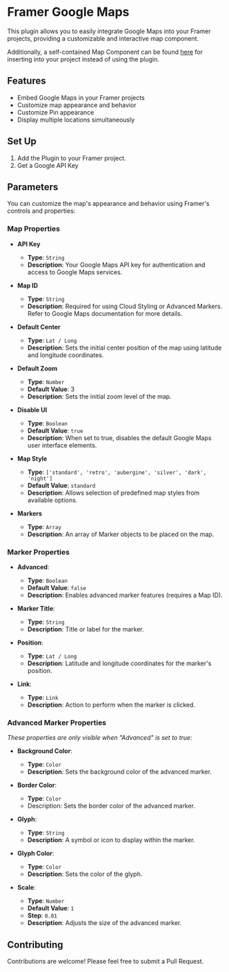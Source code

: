 # Framer Google Maps

This plugin allows you to easily integrate Google Maps into your Framer projects, providing a customizable and interactive map component.

Additionally, a self-contained Map Component can be found [here](https://framer.com/m/Google-Maps-NnO8.js@EZqF6KF5YlINVnj7qjlP) for inserting into your project instead of using the plugin.

## Features

- Embed Google Maps in your Framer projects
- Customize map appearance and behavior
- Customize Pin appearance
- Display multiple locations simultaneously

## Set Up

1. Add the Plugin to your Framer project.
2. Get a Google API Key

## Parameters

You can customize the map's appearance and behavior using Framer's controls and properties:

### Map Properties

- **API Key**
    - **Type**: `String`
    - **Description**: Your Google Maps API key for authentication and access to Google Maps services.

- **Map ID**
    - **Type**: `String`
    - **Description**: Required for using Cloud Styling or Advanced Markers. Refer to Google Maps documentation for more details.

- **Default Center**
    - **Type**: `Lat / Long`
    - **Description**: Sets the initial center position of the map using latitude and longitude coordinates.

- **Default Zoom**
    - **Type**: `Number`
    - **Default Value**: 3
    - **Description**: Sets the initial zoom level of the map.

- **Disable UI**
    - **Type**: `Boolean`
    - **Default Value**: `true`
    - **Description**: When set to true, disables the default Google Maps user interface elements.

- **Map Style**
    - **Type**: `['standard', 'retro', 'aubergine', 'silver', 'dark', 'night']`
    - **Default Value**: `standard`
    - **Description**: Allows selection of predefined map styles from available options.

- **Markers**
    - **Type**: `Array`
    - **Description**: An array of Marker objects to be placed on the map.

### Marker Properties

- **Advanced**:
  - **Type**: `Boolean`
  - **Default Value**: `false`
  - **Description**: Enables advanced marker features (requires a Map ID).

- **Marker Title**:
  - **Type**: `String`
  - **Description**: Title or label for the marker.

- **Position**:
  - **Type**: `Lat / Long`
  - **Description**: Latitude and longitude coordinates for the marker's position.

- **Link**:
  - **Type**: `Link`
  - **Description**: Action to perform when the marker is clicked.

### Advanced Marker Properties

*These properties are only visible when "Advanced" is set to true:*

- **Background Color**:
  - **Type**: `Color`
  - **Description**: Sets the background color of the advanced marker.

- **Border Color**:
  - **Type**: `Color`
  - Description: Sets the border color of the advanced marker.

- **Glyph**:
  - **Type**: `String`
  - **Description**: A symbol or icon to display within the marker.

- **Glyph Color**:
  - **Type**: `Color`
  - **Description**: Sets the color of the glyph.

- **Scale**:
  - **Type**: `Number`
  - **Default Value**: `1`
  - **Step**: `0.01`
  - **Description**: Adjusts the size of the advanced marker.


## Contributing

Contributions are welcome! Please feel free to submit a Pull Request.
